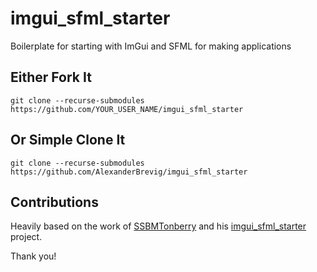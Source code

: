 # imgui_sfml_starter

Boilerplate for starting with ImGui and SFML for making applications

## Either Fork It
    git clone --recurse-submodules https://github.com/YOUR_USER_NAME/imgui_sfml_starter

## Or Simple Clone It
    git clone --recurse-submodules https://github.com/AlexanderBrevig/imgui_sfml_starter


## Contributions
Heavily based on the work of [SSBMTonberry](https://github.com/ssbmtonberry) and his [imgui_sfml_starter](https://github.com/SSBMTonberry/imgui_sfml_starter) project.

Thank you!
